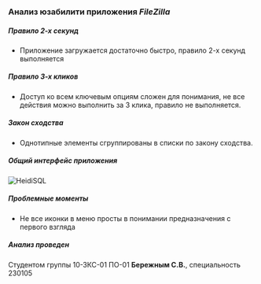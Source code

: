 ### Анализ юзабилити приложения *FileZilla*

##### Правило 2-х секунд
 - Приложение загружается достаточно быстро, правило 2-х секунд выполняется

##### Правило 3-х кликов
 - Доступ ко всем ключевым опциям сложен для понимания, не все действия можно выполнить за 3 клика, правило не выполняется.

##### Закон сходства
 - Однотипные элементы сгруппированы в списки по закону сходства.

##### Общий интерфейс приложения
![HeidiSQL](http://f.cl.ly/items/0j3U2x0w0z3H061B100g/Image%202014-01-16%20at%204.14.09%20PM.png "FileZilla")

##### Проблемные моменты
 - Не все иконки в меню просты в понимании предназначения с первого взгляда

##### Анализ проведен
Студентом группы 10-ЗКС-01 ПО-01 **Бережным С.В.**, специальность 230105

